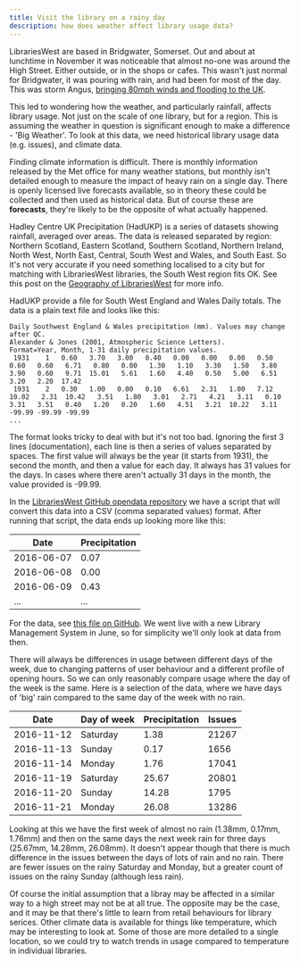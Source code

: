```yaml
---
title: Visit the library on a rainy day
description: how does weather affect library usage data?
---
```


LibrariesWest are based in Bridgwater, Somerset.  Out and about at lunchtime in November it was noticeable that almost no-one was around the High Street.  Either outside, or in the shops or cafes.  This wasn't just normal for Bridgwater, it was pouring with rain, and had been for most of the day.  This was storm Angus, [bringing 80mph winds and flooding to the UK](http://www.telegraph.co.uk/news/2016/11/20/storm-angus-brings-80mph-winds-and-flooding-to-the-uk/). 

This led to wondering how the weather, and particularly rainfall, affects library usage.  Not just on the scale of one library, but for a region.  This is assuming the weather in question is significant enough to make a difference - 'Big Weather'.  To look at this data, we need historical library usage data (e.g. issues), and climate data.

Finding climate information is difficult.  There is monthly information released by the Met office for many weather stations, but monthly isn't detailed enough to measure the impact of heavy rain on a single day.  There is openly licensed live forecasts available, so in theory these could be collected and then used as historical data.  But of course these are **forecasts**, they're likely to be the opposite of what actually happened.

Hadley Centre UK Precipitation (HadUKP) is a series of datasets showing rainfall, averaged over areas.  The data is released separated by region: Northern Scotland, Eastern Scotland, Southern Scotland, Northern Ireland, North West, North East, Central, South West and Wales, and South East.  So it's not very accurate if you need something localised to a city but for matching with LibrariesWest libraries, the South West region fits OK.  See this post on the [Geography of LibrariesWest](https://librarieswest.github.io/2016/11/21/reporting-geography/) for more info.

HadUKP provide a file for South West England and Wales Daily totals.  The data is a plain text file and looks like this:

```
Daily Southwest England & Wales precipitation (mm). Values may change after QC.
Alexander & Jones (2001, Atmospheric Science Letters).
Format=Year, Month, 1-31 daily precipitation values.
 1931    1   0.60   3.70   3.00   0.40   0.00   0.00   0.00   0.50   0.60   0.60   6.71   0.80   0.00   1.30   1.10   3.30   1.50   3.80   3.90   0.60   9.71  15.01   5.61   1.60   4.40   0.50   5.00   6.51   3.20   2.20  17.42
 1931    2   0.30   1.00   0.00   0.10   6.61   2.31   1.00   7.12  10.02   2.31  10.42   3.51   1.80   3.01   2.71   4.21   3.11   0.10   3.31   3.51   0.40   1.20   0.20   1.60   4.51   3.21  10.22   3.11 -99.99 -99.99 -99.99
...
```

The format looks tricky to deal with but it's not too bad.  Ignoring the first 3 lines (documentation), each line is then a series of values separated by spaces.  The first value will always be the year (it starts from 1931), the second the month, and then a value for each day.  It always has 31 values for the days.  In cases where there aren't actually 31 days in the month, the value provided is -99.99. 

In the [LibrariesWest GitHub opendata repository](https://github.com/LibrariesWest/opendata/tree/master/weather) we have a script that will convert this data into a CSV (comma separated values) format.  After running that script, the data ends up looking more like this: 

| Date | Precipitation |
| ---- | ------------- |
| 2016-06-07 | 0.07 |
| 2016-06-08 | 0.00 |
| 2016-06-09 | 0.43 |
| ... | ... |

For the data, see [this file on GitHub](https://github.com/LibrariesWest/opendata/blob/master/weather/HadSWEP.csv).  We went live with a new Library Management System in June, so for simplicity we'll only look at data from then.

There will always be differences in usage between different days of the week, due to changing patterns of user behaviour and a different profile of opening hours.  So we can only reasonably compare usage where the day of the week is the same.  Here is a selection of the data, where we have days of 'big' rain compared to the same day of the week with no rain.

| Date | Day of week | Precipitation | Issues |
| --- | ----------- | ------------- | ------ |
| 2016-11-12 | Saturday | 1.38 | 21267 |
| 2016-11-13 | Sunday | 0.17 | 1656 |
| 2016-11-14 | Monday | 1.76 | 17041 |
| 2016-11-19 | Saturday | 25.67 | 20801 |
| 2016-11-20 | Sunday | 14.28 | 1795 |
| 2016-11-21 | Monday | 26.08 | 13286 |

Looking at this we have the first week of almost no rain (1.38mm, 0.17mm, 1.76mm) and then on the same days the next week rain for three days (25.67mm, 14.28mm, 26.08mm).  It doesn't appear though that there is much difference in the issues between the days of lots of rain and no rain.  There are fewer issues on the rainy Saturday and Monday, but a greater count of issues on the rainy Sunday (although less rain).

Of course the initial assumption that a libray may be affected in a similar way to a high street may not be at all true.  The opposite may be the case, and it may be that there's little to learn from retail behaviours for library serices.  Other climate data is available for things like temperature, which may be interesting to look at.  Some of those are more detailed to a single location, so we could try to watch trends in usage compared to temperature in individual libraries.